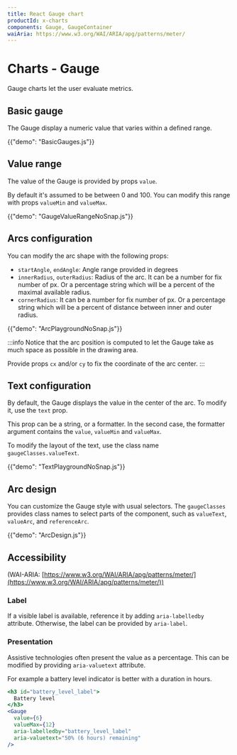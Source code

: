 ```yaml
---
title: React Gauge chart
productId: x-charts
components: Gauge, GaugeContainer
waiAria: https://www.w3.org/WAI/ARIA/apg/patterns/meter/
---
```


# Charts - Gauge

<p class="description">Gauge charts let the user evaluate metrics.</p>

## Basic gauge

The Gauge display a numeric value that varies within a defined range.

{{"demo": "BasicGauges.js"}}

## Value range

The value of the Gauge is provided by props `value`.

By default it's assumed to be between 0 and 100.
You can modify this range with props `valueMin` and `valueMax`.

{{"demo": "GaugeValueRangeNoSnap.js"}}

## Arcs configuration

You can modify the arc shape with the following props:

- `startAngle`, `endAngle`: Angle range provided in degrees
- `innerRadius`, `outerRadius`: Radius of the arc. It can be a number for fix number of px. Or a percentage string which will be a percent of the maximal available radius.
- `cornerRadius`: It can be a number for fix number of px. Or a percentage string which will be a percent of distance between inner and outer radius.

{{"demo": "ArcPlaygroundNoSnap.js"}}

:::info
Notice that the arc position is computed to let the Gauge take as much space as possible in the drawing area.

Provide props `cx` and/or `cy` to fix the coordinate of the arc center.
:::

## Text configuration

By default, the Gauge displays the value in the center of the arc.
To modify it, use the `text` prop.

This prop can be a string, or a formatter.
In the second case, the formatter argument contains the `value`, `valueMin` and `valueMax`.

To modify the layout of the text, use the class name `gaugeClasses.valueText`.

{{"demo": "TextPlaygroundNoSnap.js"}}

## Arc design

You can customize the Gauge style with usual selectors.
The `gaugeClasses` provides class names to select parts of the component, such as `valueText`, `valueArc`, and `referenceArc`.

{{"demo": "ArcDesign.js"}}


## Accessibility

(WAI-ARIA: [https://www.w3.org/WAI/ARIA/apg/patterns/meter/](https://www.w3.org/WAI/ARIA/apg/patterns/meter/))

### Label

If a visible label is available, reference it by adding `aria-labelledby` attribute.
Otherwise, the label can be provided by `aria-label`.

### Presentation

Assistive technologies often present the value as a percentage.
This can be modified by providing `aria-valuetext` attribute.

For example a battery level indicator is better with a duration in hours.

```jsx
<h3 id="battery_level_label">
  Battery level
</h3>
<Gauge
  value={6}
  valueMax={12}
  aria-labelledby="battery_level_label"
  aria-valuetext="50% (6 hours) remaining"
/>
```
